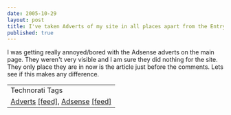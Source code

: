 ```yaml
--- 
date: 2005-10-29
layout: post
title: I've taken Adverts of my site in all places apart from the Entry
published: true
---
```

I was getting really annoyed/bored with the Adsense adverts on the main page.  They weren't very visible and I am sure they did nothing for the site.  They only place they are in now is the article just before the comments.  Lets see if this makes any difference.<p /><table class="TechnoratiHead TagHeader">
<tr><td>Technorati Tags</td></tr>
<tr class="Technorati"><td>
<a href="http://www.technorati.com/tag/Adverts" class="Tag" rel="tag">Adverts</a> <a href="http://feeds.technorati.com/feed/posts/tag/Adverts" class="Tag">[feed]</a>, <a href="http://www.technorati.com/tag/Adsense" class="Tag" rel="tag">Adsense</a> <a href="http://feeds.technorati.com/feed/posts/tag/Adsense" class="Tag">[feed]</a>
</td></tr>
</table><div class="blogger-post-footer"><img class="posterous_download_image" src="https://blogger.googleusercontent.com/tracker/8109338-113061202521390087?l=www.kinlan.co.uk%2Findex.html" height="1" alt="" width="1" /></div>
